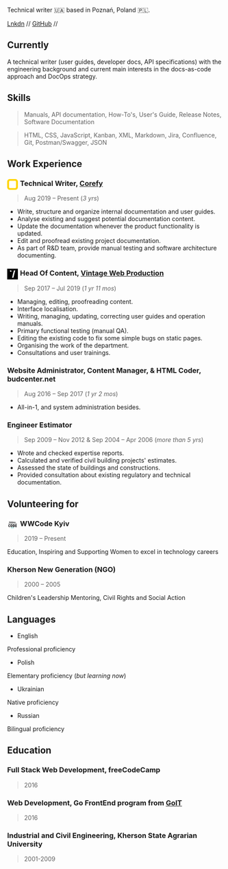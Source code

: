 Technical writer 🇺🇦 based in Poznań, Poland 🇵🇱.

<a href="https://www.linkedin.com/in/yulios/">Lnkdn</a> // <a href="https://github.com/YuliyaLios">GitHub</a> // <script language="JavaScript">user = 'yuli.kuznietsova';site = 'gmail.com';document.write('Email me: <a href=\"mailto:' + user + '@' + site + '\">');document.write(user + '@' + site + '</a>');</script>

## Currently

A technical writer (user guides, developer docs, API specifications) with the engineering background and current main interests in the docs-as-code approach and DocOps strategy.

## Skills

> Manuals, API documentation, How-To's, User's Guide, Release Notes, Software Documentation

> HTML, CSS, JavaScript, Kanban, XML, Markdown, Jira, Confluence, Git, Postman/Swagger, JSON

## Work Experience

### <img src="images/corefy_alternative_mark.svg" alt="Corefy logo" style="width: 25px; float: left; padding-right: 5px;"> Technical Writer, <a href="https://corefy.com/">Corefy</a>

> Aug 2019 – Present (*3 yrs*)

* Write, structure and organize internal documentation and user guides.
* Analyse existing and suggest potential documentation content.
* Update the documentation whenever the product functionality is updated.
* Edit and proofread existing project documentation.
* As part of R&D team, provide manual testing and software architecture documenting.

### <img src="images/vintage-32x32.png" alt="Vintage logo" style="width: 25px; float: left; padding-right: 5px;"> Head Of Content, <a href="http://vintage.agency/">Vintage Web Production</a>

> Sep 2017 – Jul 2019 (*1 yr 11 mos*)

* Managing, editing, proofreading content.
* Interface localisation.
* Writing, managing, updating, correcting user guides and operation manuals.
* Primary functional testing (manual QA).
* Editing the existing code to fix some simple bugs on static pages.
* Organising the work of the department.
* Consultations and user trainings.

### Website Administrator, Content Manager, & HTML Coder, budcenter.net

> Aug 2016 – Sep 2017 (*1 yr 2 mos*)

* All-in-1, and system administration besides.

### Engineer Estimator

> Sep 2009 – Nov 2012 & Sep 2004 – Apr 2006 (*more than 5 yrs*)

* Wrote and checked expertise reports.
* Calculated and verified civil building projects' estimates.
* Assessed the state of buildings and constructions.
* Provided consultation about existing regulatory and technical documentation.

## Volunteering for

### <img src="images/WWCKyiv.jpg" alt="WWCode logo" style="width: 25px; float: left; padding-right: 5px;"> WWCode Kyiv

> 2019 – Present

Education, Inspiring and Supporting Women to excel in technology careers

### Kherson New Generation (NGO)

> 2000 – 2005

Children's Leadership Mentoring, Civil Rights and Social Action

## Languages

* English

Professional proficiency

* Polish

Elementary proficiency (*but learning now*)

* Ukrainian

Native proficiency

* Russian

Bilingual proficiency

## Education

### Full Stack Web Development, freeCodeCamp

> 2016

### Web Development, Go FrontEnd program from <a href="https://goit.ua/">GoIT</a>

> 2016

### Industrial and Civil Engineering, Kherson State Agrarian University

> 2001-2009
